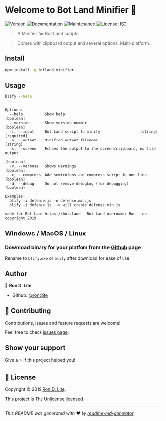 # Welcome to Bot Land Minifier 👋
![Version](https://img.shields.io/badge/version-2.1.1-blue.svg?cacheSeconds=2592000)
[![Documentation](https://img.shields.io/badge/documentation-yes-brightgreen.svg)](https://github.com/rondlite/botland-minifier#readme)
[![Maintenance](https://img.shields.io/badge/Maintained%3F-yes-green.svg)](https://github.com/rondlite/botland-minifier/graphs/commit-activity)
[![License: ISC](https://img.shields.io/github/license/rondlite/minifier)](https://github.com/rondlite/botland-minifier/blob/master/LICENSE)

> A Minifier for Bot Land scripts

> Comes with clipboard output and several options. Multi-platform.

## Install

```sh
npm install -g botland-minifier
```

## Usage

```sh
blify --help
```


```

Options:
  --help          Show help                                            [boolean]
  --version       Show version number                                  [boolean]
  -i, --input     Bot Land script to minify                  [string] [required]
  -o, --output    Minified output filename                              [string]
  -s, --screen    Echoes the output to the screen/clipboard, no file output
                                                                       [boolean]
  -v, --verbose   Shows warnings                                       [boolean]
  -c, --compress  Add semicolons and compress script to one line       [boolean]
  -d, --debug     Do not remove debugLog (for debugging)               [boolean]

Examples:
  blify -i defense.js -o defense.min.js
  blify -i defense.js  -> will create defense.min.js

made for Bot Land https://bot.land - Bot Land username: Ron - no copyright 2019

```

## Windows / MacOS / Linux


### Download binary for your platfom from the [Github](https://github.com/rondlite/botland-minifier/) page
Rename to `blify.exe` or `blify` after download for ease of use.

## Author

👤 **Ron D. Lite**

* Github: [@rondlite](https://github.com/rondlite)

## 🤝 Contributing

Contributions, issues and feature requests are welcome!

Feel free to check [issues page](https://github.com/rondlite/botland-minifier/issues).

## Show your support

Give a ⭐️ if this project helped you!


## 📝 License

Copyright © 2019 [Ron D. Lite](https://github.com/rondlite).

This project is [The Unlicense](https://github.com/rondlite/botland-minifier/blob/master/LICENSE) licensed.

***
_This README was generated with ❤️ by [readme-md-generator](https://github.com/kefranabg/readme-md-generator)_

